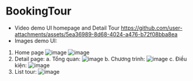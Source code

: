 # BookingTour
* Video demo UI homepage and Detail Tour
      https://github.com/user-attachments/assets/5ea36989-8d68-4024-a476-b72f08bba8ea
* Images demo UI:
1. Home page
  ![image](https://github.com/user-attachments/assets/04b3a0e7-6afe-4d32-b36e-70bd679a7780)
  ![image](https://github.com/user-attachments/assets/6eb8a5e1-f331-419e-8cd1-ad123e4630f1)
2. Detail page:
  a. Tổng quan:
    ![image](https://github.com/user-attachments/assets/f670a516-109f-4547-8147-cec63e3ebf27)
  b. Chương trình:
    ![image](https://github.com/user-attachments/assets/c1727441-4145-45bf-a354-122b6011d6b0)
  c. Điều kiện: 
    ![image](https://github.com/user-attachments/assets/28dae48b-4a09-4f55-8d6a-7e1fa0793ad1)
3. List tour:
  ![image](https://github.com/user-attachments/assets/b579d7e3-b170-4cc7-bffe-a05a4dc0d695)





